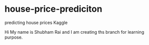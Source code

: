 # house-price-prediciton
predicting house prices Kaggle


Hi My name is Shubham Rai and I am creating ths branch for learning purpose.
